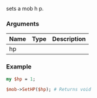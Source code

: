 sets a mob h p.
### Arguments
**Name**|**Type**|**Description**
:---|:---|:---
hp||

### Example

```perl
my $hp = 1;

$mob->SetHP($hp); # Returns void
```